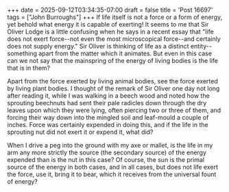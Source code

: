 +++
date = 2025-09-12T03:34:35-07:00
draft = false
title = 'Post 16697'
tags = ["John Burroughs"]
+++
If life itself is not a force or a form of energy, yet behold what energy it is capable of exerting! It seems to me that Sir Oliver Lodge is a little confusing when he says in a recent essay that "life does not exert force--not even the most microscopical force--and certainly does not supply energy." Sir Oliver is thinking of life as a distinct entity--something apart from the matter which it animates. But even in this case can we not say that the mainspring of the energy of living bodies is the life that is in them?

Apart from the force exerted by living animal bodies, see the force exerted by living plant bodies. I thought of the remark of Sir Oliver one day not long after reading it, while I was walking in a beech wood and noted how the sprouting beechnuts had sent their pale radicles down through the dry leaves upon which they were lying, often piercing two or three of them, and forcing their way down into the mingled soil and leaf-mould a couple of inches. Force was certainly expended in doing this, and if the life in the sprouting nut did not exert it or expend it, what did?

When I drive a peg into the ground with my axe or mallet, is the life in my arm any more strictly the source (the secondary source) of the energy expended than is the nut in this case? Of course, the sun is the primal source of the energy in both cases, and in all cases, but does not life exert the force, use it, bring it to bear, which it receives from the universal fount of energy?
